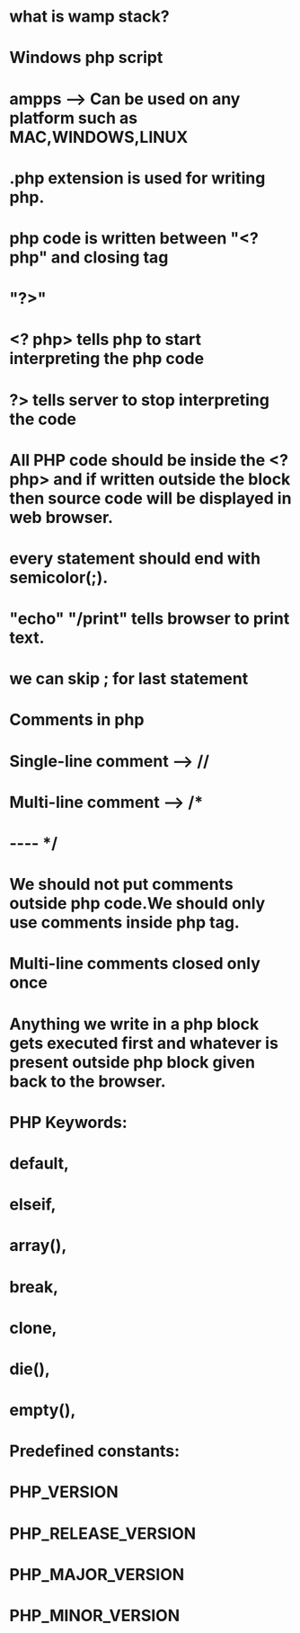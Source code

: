 # what is wamp stack? 
# Windows php script
# ampps --> Can be used on any platform such as MAC,WINDOWS,LINUX
# .php extension is used for writing php.
# php code is written between "<? php" and closing tag 
# "?>"
# <? php> tells php to start interpreting the php code
# ?> tells server to stop interpreting the code
# All PHP code should be inside the <? php> and if written outside the block then source code will be displayed in web browser.
# every statement should end with semicolor(;).
# "echo" "/print" tells browser to print text.
# we can skip ; for last statement 

# Comments in php 
# Single-line comment --> // 
# Multi-line comment --> /* 
#                           ----   */
# We should not put comments outside php code.We should only use comments inside php tag.
# Multi-line comments closed only once 


# Anything we write in a php block gets executed first and whatever is present outside php block given back to the browser.

# PHP Keywords:
# default, 
# elseif, 
# array(),
# break,
# clone,
# die(),
# empty(),

# Predefined constants:
# PHP_VERSION
# PHP_RELEASE_VERSION
# PHP_MAJOR_VERSION
# PHP_MINOR_VERSION